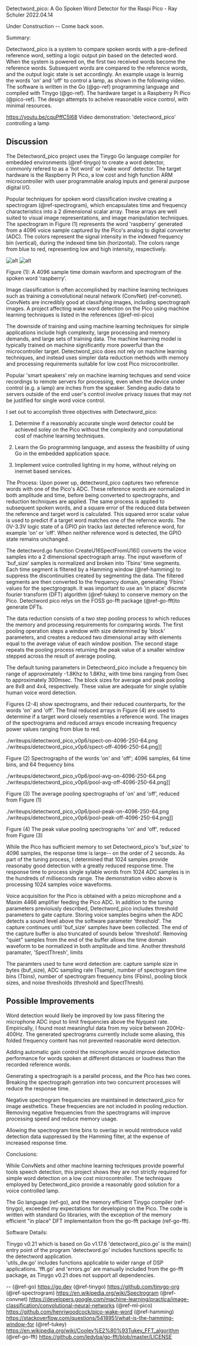 Detectword_pico: A Go Spoken Word Detector for the Raspi Pico - Ray Schuler 2022.04.14


Under Construction -- Come back soon.

Summary:

Detectword_pico is a system to compare spoken words with a pre-defined reference word, setting a logic output pin based on the detected word. When the system is powered on, the first two received words become the reference words. Subsequent words are compared to the reference words, and the output logic state is set accordingly. An example usage is learnig the words 'on' and 'off' to control a lamp, as shown in the following video.  The software is written in the Go (@go-ref) programming language and compiled with Tinygo (@go-ref).  The hardware target is a Raspberry Pi Pico (@pico-ref). The design attempts to acheive reasonable voice control, with minimal resources.

https://youtu.be/cquPffC5l68
Video demonstration: 'detectword_pico' controlling a lamp

Discussion
----------
The Detectword_pico project uses the Tinygo Go language compiler for embedded environments (@ref-tinygo) to create a word detector, commonly refered to as a 'hot word' or 'wake word' detector. The target hardware is the Raspberry Pi Pico, a low cost and high function ARM microcontroller with user programmable analog inputs and general purpose digital I/O.

Popular techniques for spoken word classification involve creating a spectrogram (@ref-spectrogram), which encapsulates time and frequency characteristics into a 2 dimensional scalar array.  These arrays are well suited to visual image representations, and image manipulation techniques.  The spectrogram in Figure (1) represents the word 'raspberry' generated from a 4096 voice sample captured by the Pico's analog to digital converter (ADC).  The colors represent the signal intensity in the indexed frequency bin (vertical), during the indexed time bin (horizontal). The colors range from blue to red, representing low and high intensity, respectively.  

![alt](https://github.com/schuler-robotics/detectword_pico/blob/main/images/spect-raspberry-4096-250-64.png)
![alt](https://github.com/schuler-robotics/detectword_pico/blob/main/images/xt-raspberry-4096-250.png)

Figure (1): A 4096 sample time domain wavform and spectrogram of the spoken word ‘raspberry’.

Image classification is often accomplished by machine learning techniques such as training a convolutional neural network (ConvNet) (ref-convnet). ConvNets are incredibly good at classifying images, including spectrograph images. A project affecting wake word detection on the Pico using machine learning techniques is listed in the references (@ref-ml-pico)  

The downside of training and using machine learning techniques for simple applications include high complexity, large processing and memory demands, and large sets of training data.  The machine learning model is typically trained on machine significantly more powerful than the microcontroller target. Detectword_pico does not rely on machine learning techniques, and instead uses simpler data reduction methods with memory and processing requirements suitable for low cost Pico microcontroller.

Popular 'smart speakers' rely on machine learning techques and send voice recordings to remote servers for processing, even when the device under control (e.g. a lamp) are inches from the speaker.  Sending audio data to servers outside of the end user's control involve privacy issues that may not be justified for single word voice control.

I set out to accomplish three objectives with Detectword_pico:

1) Determine if a reasonably accurate single word detector could be achieved soley on the Pico without the complexity and computational cost of machine learning techniques.

2) Learn the Go programming language, and assess the feasibility of using Go in the embedded application space.

3) Implement voice controlled lighting in my home, without relying on inernet based services.

The Process:
Upon power up, detectword_pico captures two reference words with one of the Pico's ADC.  These reference words are normalized in both amplitude and time, before being converted to spectrographs, and reduction techniques are applied.  The same process is applied to subsequent spoken words, and a square error of the reduced data between the reference and target word is calculated.  This squared error scalar value is used to predict if a target word matches one of the refernce words.  The 0V-3.3V logic state of a GPIO pin tracks last detected reference word, for example 'on' or 'off'.  When neither reference word is detected, the GPIO state remains unchanged.

The detectword.go function CreateU16SpectFromU16() converts the voice samples into a 2 dimensional spectrograph array. The input waveform of 'buf_size' samples is normalized and broken into 'Tbins' time segments. Each time segment is filtered by a Hamming window (@ref-hamming) to suppress the discontinuities created by segmenting the data. The filtered segments are then converted to the frequency domain, generating 'Fbins' values for the spectgrograph. It was important to use an 'in place' discrete fourier transform (DFT) algorithm (@ref-tukey) to conserve memory on the Pico.  Detectword pico relys on the FOSS go-fft package (@ref-go-fft)to generate DFTs.

The data reduction consists of a two step pooling process to which reduces the memory and processing requirements for comparing words.  The first pooling operation steps a window with size determined by 'block' parameters, and creates a reduced two dimensional array with elements equal to the average value of each window position.  The second stage repeats the pooling process returning the peak value of a smaller window stepped across the result of average pooling.

The default tuning parameters in Detectword_pico include a frequency bin range of approximately -1.8Khz to 1.8Khz, with time bins ranging from 0sec to approximately 300msec.  The block sizes for average and peak pooling are 8x8 and 4x4, respectively. These value are adequate for single sylable human voice word detection.

Figures (2-4) show spectrograms, and their reduced counterparts, for the words 'on' and 'off'.  The final reduced arrays in Figure (4) are used to determine if a target word closely resembles a reference word. The images of the spectrograms and reduced arrays encode increasing frequency power values ranging from blue to red. 

./writeups/detectword_pico_v0p6/spect-on-4096-250-64.png ./writeups/detectword_pico_v0p6/spect-off-4096-250-64.png]]

Figure (2) Spectrographs of the words 'on' and 'off'; 4096 samples, 64 time bins, and 64 frequency bins

./writeups/detectword_pico_v0p6/pool-avg-on-4096-250-64.png ./writeups/detectword_pico_v0p6/pool-avg-off-4096-250-64.png]]

Figure (3) The average pooling spectrographs of 'on' and 'off', reduced from Figure (1)

./writeups/detectword_pico_v0p6/pool-peak-on-4096-250-64.png ./writeups/detectword_pico_v0p6/pool-peak-off-4096-250-64.png]]

Figure (4) The peak value pooling spectrographs 'on' and 'off', reduced from Figure (3)

While the Pico has sufficient memory to set Detectword_pico's 'buf_size' to 4096 samples, the response time is large-- on the order of 2 seconds.  As part of the tuning process, I determined that 1024 samples provide reasonaby good detection with a greatly reduced response time.  The response time to process single sylable words from 1024 ADC samples is in the hundreds of milliseconds range. The demonstration video above is processing 1024 samples voice waveforms.

Voice acquisition for the Pico is obtained with a peizo microphone and a Maxim 4466 amplifier feeding the Pico ADC. In addition to the tuning parameters previoiusly described, Detectword_pico includes threshold parameters to gate capture.  Storing voice samples begins when the ADC detects a sound level above the software parameter 'threshold'. The capture continues until 'buf_size' samples have been collected. The end of the capture buffer is also truncated of sounds below 'threshold'.  Removing "quiet" samples from the end of the buffer allows the time domain waveform to be normalized in both amplitude and time.  Another threshold paramater, 'SpectThresh', limits

The paramters used to tune word detection are: capture sample size in bytes (buf_size), ADC sampling rate (Tsamp), number of spectrogram time bins (Tbins), number of spectrogram frequency bins (Fbins), pooling block sizes, and noise thresholds (threshold and SpectThresh).

Possible Improvements
---------------------

Word detection would likely be improved by low pass filtering the microphone ADC input to limit frequencies above the Nyquest rate.  Empirically, I found most meaningful data from my voice between 200Hz-400Hz. The generated spectrograms currently include some aliasing, this folded frequency content has not prevented reasonable word detection.

Adding automatic gain control the microphone would improve detection performance for words spoken at different distances or loudness than the recorded reference words.

Generating a spectrograph is a parallel process, and the Pico has two cores.  Breaking the spectrograph genration into two concurrent processes will reduce the response time.

Negative spectrogram frequencies are maintained in detectword_pico for image aesthetics.  These frequencies are not included in pooling reduction.  Removing negative frequencies from the spectrograms will improve processing speed and reduce memory usage.

Allowing the spectrogram time bins to overlap in would reintroduce valid detection data suppressed by the Hamming filter, at the expense of increased response time.

Conclusions:

While ConvNets and other machine learning techniques provide powerful tools speech detection, this project shows they are not strictly required for simple word detection on a low cost microcontroller.  The techniques employed by Detectword_pico provide a reasonably good solution for a voice controlled lamp.

The Go language (ref-go), and the memory efficient Tinygo compiler (ref-tinygo), exceeded my expectations for developing on the Pico.  The code is written with standard Go libraries, with the exception of the memory efficient "in place" DFT implementaiton from the go-fft package (ref-go-fft).

Software Details:

Tinygo v0.21 which is based on Go v1.17.6
'detectword_pico.go' is the main() entry point of the program
'detectword.go' includes functions specific to the detectword application.  
'utils_dw.go' includes functions applicable to wider range of DSP applications. 
'fft.go' and 'errors.go' are manually included from the go-fft package, as Tinygo v0.21 does not support all dependencies.

--
(@ref-go) https://go.dev
(@ref-tinygo) https://github.com/tinygo-org
(@ref-spectrogram) https://en.wikipedia.org/wiki/Spectrogram
(@ref-convnet) https://developers.google.com/machine-learning/practica/image-classification/convolutional-neural-networks
(@ref-ml-pico) https://github.com/henriwoodcock/pico-wake-word
(@ref-hamming) https://stackoverflow.com/questions/5418951/what-is-the-hamming-window-for
(@ref-tukey) https://en.wikipedia.org/wiki/Cooley%E2%80%93Tukey_FFT_algorithm
(@ref-go-fft) https://github.com/ledyba/go-fft/blob/master/LICENSE


